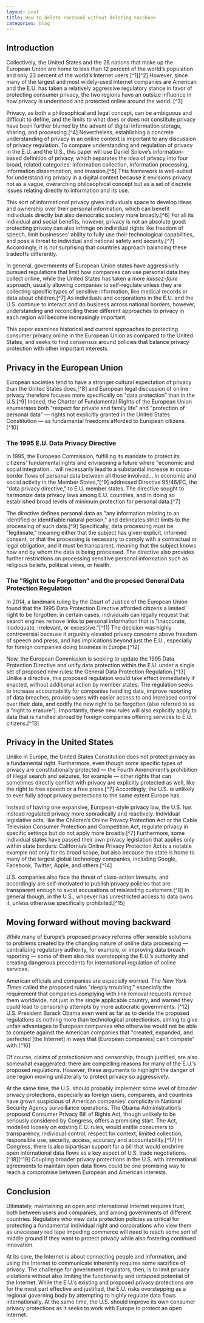 ```yaml
---
layout: post
title: How to delete Facebook without deleting Facebook
categories: blog
---
```


## Introduction

Collectively, the United States and the 28 nations that make up the
European Union are home to less than 12 percent of the world’s
population and only 23 percent of the world’s Internet users.[^1][^2]
However, since many of the largest and most widely-used Internet
companies are American and the E.U. has taken a relatively aggressive
regulatory stance in favor of protecting consumer privacy, the two
regions have an outsize influence in how privacy is understood and
protected online around the world. [^3]

Privacy, as both a philosophical and legal concept, can be ambiguous and
difficult to define, and the limits to what does or does not constitute
privacy have been further blurred by the advent of digital information
storage, sharing, and processing.[^4] Nevertheless, establishing a
concrete understanding of privacy in an online context is important to
any discussion of privacy regulation. To compare understanding and
regulation of privacy in the E.U. and the U.S., this paper will use
Daniel Solove’s information-based definition of privacy, which separates
the idea of privacy into four broad, related categories: information
collection, information processing, information dissemination, and
invasion.[^5] This framework is well-suited for understanding privacy in
a digital context because it envisions privacy not as a vague,
overarching philosophical concept but as a set of discrete issues
relating directly to information and its use.

This sort of informational privacy gives individuals space to develop
ideas and ownership over their personal information, which can benefit
individuals directly but also democratic society more broadly.[^6] For
all its individual and social benefits, however, privacy is not an
absolute good: protecting privacy can also infringe on individual rights
like freedom of speech, limit businesses’ ability to fully use their
technological capabilities, and pose a threat to individual and national
safety and security.[^7] Accordingly, it is not surprising that
countries approach balancing these tradeoffs differently.

In general, governments of European Union states have aggressively
pursued regulations that limit how companies can use personal data they
collect online, while the United States has taken a more *laissez-faire*
approach, usually allowing companies to self-regulate unless they are
collecting specific types of sensitive information, like medical records
or data about children.[^7] As individuals and corporations in the E.U.
and the U.S. continue to interact and do business across national
borders, however, understanding and reconciling these different
approaches to privacy in each region will become increasingly important.

This paper examines historical and current approaches to protecting
consumer privacy online in the European Union as compared to the United
States, and seeks to find consensus around policies that balance privacy
protection with other important interests.

## Privacy in the European Union

European societies tend to have a stronger cultural expectation of
privacy than the United States does,[^8] and European legal discussion
of online privacy therefore focuses more specifically on "data
protection” than in the U.S.[^9] Indeed, the Charter of Fundamental
Rights of the European Union enumerates both "respect for private and
family life” and "protection of personal data” — rights not explicitly
granted in the United States Constitution — as fundamental freedoms
afforded to European citizens.[^10]

### The 1995 E.U. Data Privacy Directive

In 1995, the European Commission, fulfilling its mandate to protect its
citizens’ fundamental rights and envisioning a future where "economic
and social integration… will necessarily lead to a substantial increase
in cross-border flows of personal data between all those involved… in
economic and social activity in the Member States,”[^9] addressed
Directive 95/46/EC, the "data privacy directive," to E.U. member states.
The directive sought to harmonize data privacy laws among E.U.
countries, and in doing so established broad levels of minimum
protection for personal data.[^7]

The directive defines personal data as "any information relating to an
identified or identifiable natural person," and delineates strict limits
to the processing of such data.[^9] Specifically, data processing must
be "legitimate," meaning either that the subject has given explicit,
informed consent, or that the processing is necessary to comply with a
contractual or legal obligation, and it must be transparent, meaning
that the subject knows how and by whom the data is being processed. The
directive also provides further restrictions on processing sensitive
personal information such as religious beliefs, political views, or
health.

### The "Right to be Forgotten” and the proposed General Data Protection Regulation

In 2014, a landmark ruling by the Court of Justice of the European Union
found that the 1995 Data Protection Directive afforded citizens a
limited right to be forgotten: in certain cases, individuals can legally
request that search engines remove links to personal information that is
"inaccurate, inadequate, irrelevant, or excessive.”[^11] The decision
was highly controversial because it arguably elevated privacy concerns
above freedom of speech and press, and has implications beyond just the
E.U., especially for foreign companies doing business in Europe.[^12]

Now, the European Commission is seeking to update the 1995 Data
Protection Directive and unify data protection within the E.U. under a
single set of proposed new rules: the General Data Protection Regulation.[^13]
Unlike a directive, this proposed regulation would take effect
immediately if enacted, without additional action by member states. The
regulation seeks to increase accountability for companies handling data,
improve reporting of data breaches, provide users with easier access to
and increased control over their data, and codify the new right to be
forgotten (also referred to as a "right to erasure”). Importantly, these
new rules will also explicitly apply to data that is handled abroad by
foreign companies offering services to E.U. citizens.[^13]

## Privacy in the United States

Unlike in Europe, the United States Constitution does not protect
privacy as a fundamental right. Furthermore, even though some specific
types of privacy are constitutionally protected — the Fourth Amendment’s
prohibition of illegal search and seizures, for example — other rights
that can sometimes directly conflict with privacy are explicitly
protected as well, like the right to free speech or a free press.[^7]
Accordingly, the U.S. is unlikely to ever fully adopt privacy
protections to the same extent Europe has.

Instead of having one expansive, European-style privacy law, the U.S.
has instead regulated privacy more sporadically and reactively.
Individual legislative acts, like the Children’s Online Privacy
Protection Act or the Cable Television Consumer Protection and
Competition Act, regulate privacy in specific settings but do not apply
more broadly.[^7] Furthermore, some individual states have passed their
own privacy legislation that applies only within state borders:
California’s Online Privacy Protection Act is a notable example not only
for its broad scope, but also because the state is home to many of the
largest global technology companies, including Google, Facebook,
Twitter, Apple, and others.[^14]

U.S. companies also face the threat of class-action lawsuits, and
accordingly are self-motivated to publish privacy policies that are
transparent enough to avoid accusations of misleading customers.[^8] In
general though, in the U.S., whoever has unrestricted access to data
owns it, unless otherwise specifically prohibited.[^15]

## Moving forward without moving backward

While many of Europe’s proposed privacy reforms offer sensible solutions
to problems created by the changing nature of online data processing
— centralizing regulatory authority, for example, or improving data
breach reporting — some of them also risk overstepping the E.U.’s
authority and creating dangerous precedents for international regulation
of online services.

American officials and companies are especially worried. The *New York
Times* called the proposed rules "deeply troubling," especially the
requirement that companies complying with link removal requests remove
them worldwide, not just in the single applicable country, and warned
they could lead to censorship attempts by more autocratic governments. [^12]
U.S. President Barack Obama even went as far as to deride the
proposed regulations as nothing more than technological protectionism,
aiming to give unfair advantages to European companies who otherwise
would not be able to compete against the American companies that
"created, expanded, and perfected [the Internet] in ways that [European
companies] can’t compete” with.[^16]

Of course, claims of protectionism and censorship, though justified, are
also somewhat exaggerated: there are compelling reasons for many of the
E.U.’s proposed regulations. However, these arguments to highlight the
danger of one region moving unilaterally to protect privacy so
aggressively.

At the same time, the U.S. should probably implement some level of
broader privacy protections, especially as foreign users, companies, and
countries have grown suspicious of American companies’ complicity in
National Security Agency surveillance operations. The Obama
Administration’s proposed Consumer Privacy Bill of Rights Act, though
unlikely to be seriously considered by Congress, offers a promising
start. The Act, modelled loosely on existing E.U. rules, would entitle
consumers to transparency, individual control, respect for context,
limited collection, responsible use, security, access, accuracy and
accountability.[^17] In Congress, there is also bipartisan support for a
bill that would enshrine open international data flows as a key aspect
of U.S. trade negotiations.[^18][^19] Coupling broader privacy
protections in the U.S. with international agreements to maintain open
data flows could be one promising way to reach a compromise between
European and American interests.

## Conclusion

Ultimately, maintaining an open and international Internet requires
trust, both between users and companies, and among governments of
different countries. Regulators who view data protection policies as
critical for protecting a fundamental individual right and corporations
who view them as unecessary red tape impeding commerce will need to
reach some sort of middle ground if they want to protect privacy while
also fostering continued innovation.

At its core, the Internet is about connecting people and information,
and using the Internet to communicate inherently requires some sacrifice
of privacy. The challenge for government regulators, then, is to limit
privacy violations without also limiting the functionality and untapped
potential of the Internet. While the E.U.’s existing and proposed
privacy protections are for the most part effective and justified, the
E.U. risks overstepping as a regional governing body by attempting to
highly regulate data flows internationally. At the same time, the U.S.
should improve its own consumer privacy protections as it seeks to work
with Europe to protect an open Internet.
